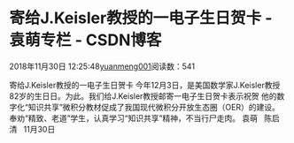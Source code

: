 
# 寄给J.Keisler教授的一电子生日贺卡 - 袁萌专栏 - CSDN博客

2018年11月30日 12:25:48[yuanmeng001](https://me.csdn.net/yuanmeng001)阅读数：541


寄给J.Keisler教授的一电子生日贺卡
今年12月3日，是美国数学家J.Keisler教授82岁的生日日。为此。我们给J.Keisler教授邮寄一电子生日贺卡表示祝贺
他的数字化“知识共享”微积分教材促成了我国现代微积分开放生态圈（OER）的建设。
奉劝“精致、老道”学生，认真学习“知识共享”精神，不当行尸走肉。
袁萌   陈启清   11月30日

